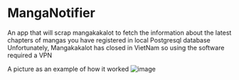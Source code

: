 # MangaNotifier
An app that will scrap mangakakalot to fetch the information about the latest chapters of mangas you have registered in local Postgresql database
Unfortunately, Mangakakalot has closed in VietNam so using the software required a VPN

A picture as an example of how it worked
![image](https://user-images.githubusercontent.com/91465533/143858852-67e85d6a-25c5-40a6-aadc-9bed18dbbf57.png)
